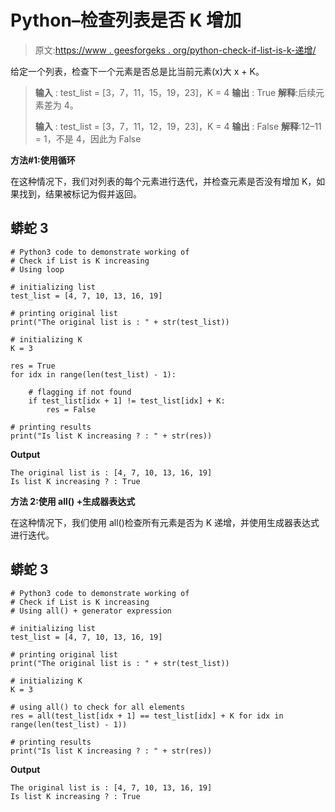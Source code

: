 # Python–检查列表是否 K 增加

> 原文:[https://www . geesforgeks . org/python-check-if-list-is-k-递增/](https://www.geeksforgeeks.org/python-check-if-list-is-k-increasing/)

给定一个列表，检查下一个元素是否总是比当前元素(x)大 x + K。

> **输入** : test_list = [3，7，11，15，19，23]，K = 4
> **输出** : True
> **解释**:后续元素差为 4。
> 
> **输入** : test_list = [3，7，11，12，19，23]，K = 4
> **输出** : False
> **解释**:12–11 = 1，不是 4，因此为 False

**方法#1:使用循环**

在这种情况下，我们对列表的每个元素进行迭代，并检查元素是否没有增加 K，如果找到，结果被标记为假并返回。

## 蟒蛇 3

```
# Python3 code to demonstrate working of 
# Check if List is K increasing
# Using loop

# initializing list
test_list = [4, 7, 10, 13, 16, 19]

# printing original list
print("The original list is : " + str(test_list))

# initializing K 
K = 3 

res = True 
for idx in range(len(test_list) - 1):

    # flagging if not found
    if test_list[idx + 1] != test_list[idx] + K:
        res = False

# printing results
print("Is list K increasing ? : " + str(res))
```

**Output**

```
The original list is : [4, 7, 10, 13, 16, 19]
Is list K increasing ? : True

```

**方法 2:使用 all() +生成器表达式**

在这种情况下，我们使用 all()检查所有元素是否为 K 递增，并使用生成器表达式进行迭代。

## 蟒蛇 3

```
# Python3 code to demonstrate working of 
# Check if List is K increasing
# Using all() + generator expression

# initializing list
test_list = [4, 7, 10, 13, 16, 19]

# printing original list
print("The original list is : " + str(test_list))

# initializing K 
K = 3 

# using all() to check for all elements
res = all(test_list[idx + 1] == test_list[idx] + K for idx in range(len(test_list) - 1))

# printing results
print("Is list K increasing ? : " + str(res))
```

**Output**

```
The original list is : [4, 7, 10, 13, 16, 19]
Is list K increasing ? : True

```